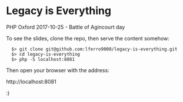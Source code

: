 # Legacy is Everything

PHP Oxford  2017-10-25 - Battle of Agincourt day

To see the slides, clone the repo, then serve the content somehow:

```
  $> git clone git@github.com:lferro9000/legacy-is-everything.git
  $> cd legacy-is-everything
  $> php -S localhost:8081
```

Then open your browser with the address:

http://localhost:8081

:)
